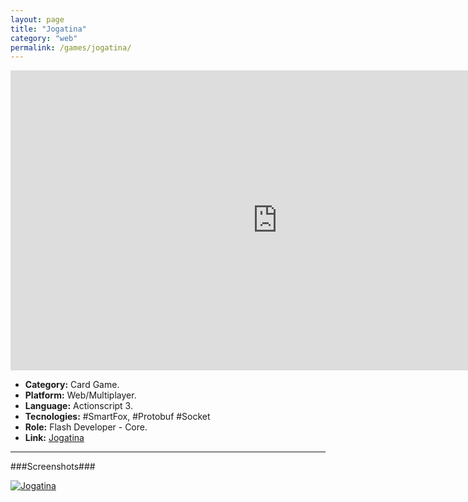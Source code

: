 ```yaml
---
layout: page
title: "Jogatina"
category: "web"
permalink: /games/jogatina/
---
```


<iframe width="854" height="480" src="https://www.youtube.com/embed/-rni6Dy9rOg" frameborder="0" allowfullscreen></iframe>

+ **Category:** Card Game.
+ **Platform:** Web/Multiplayer.
+ **Language:** Actionscript 3.
+ **Tecnologies:** #SmartFox, #Protobuf #Socket
+ **Role:** Flash Developer - Core.
+ **Link:** [Jogatina](http://www.jogatina.com/)

* * *

###Screenshots###

[![Jogatina]({{site.baseurl}}/images/screenshots/game_jogatina.png)]({{site.baseurl}}/images/screenshots/game_jogatina.png)
